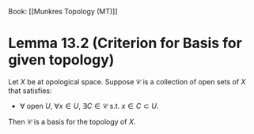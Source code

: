 Book: [[Munkres Topology (MT)]]
# Lemma 13.2 (Criterion for Basis for given topology)
Let $X$ be at opological space.
Suppose $\mathscr{C}$ is a collection of open sets of $X$ that satisfies:
- $\forall$ open $U$, $\forall x\in U$, $\exists C\in \mathscr{C}$ s.t. $x\in C\subset U$.

Then $\mathscr{C}$ is a basis for the topology of $X$.